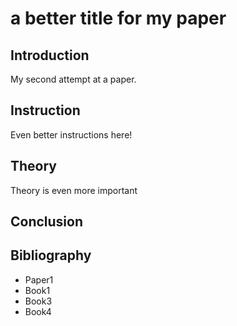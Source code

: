 # a better title for my paper


## Introduction
My second attempt at a paper. 

## Instruction
Even better instructions here!


## Theory
Theory is even more important 

## Conclusion

## Bibliography
- Paper1
- Book1
- Book3
- Book4
